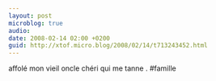 ```yaml
---
layout: post
microblog: true
audio: 
date: 2008-02-14 02:00 +0200
guid: http://xtof.micro.blog/2008/02/14/t713243452.html
---
```

affolé mon vieil oncle chéri qui me tanne . #famille
